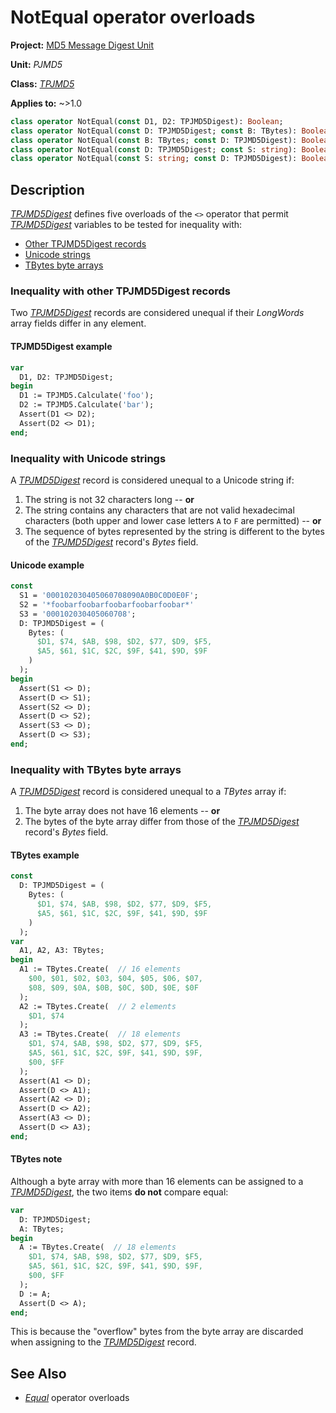 # NotEqual operator overloads

**Project:** [MD5 Message Digest Unit](../API.md)

**Unit:** _PJMD5_

**Class:** [_TPJMD5_](./TPJMD5.md)

**Applies to:** ~>1.0

```pascal
class operator NotEqual(const D1, D2: TPJMD5Digest): Boolean;
class operator NotEqual(const D: TPJMD5Digest; const B: TBytes): Boolean;
class operator NotEqual(const B: TBytes; const D: TPJMD5Digest): Boolean;
class operator NotEqual(const D: TPJMD5Digest; const S: string): Boolean;
class operator NotEqual(const S: string; const D: TPJMD5Digest): Boolean;
```

## Description

[_TPJMD5Digest_](./TPJMD5Digest.md) defines five overloads of the `<>` operator that permit [_TPJMD5Digest_](./TPJMD5Digest.md) variables to be tested for inequality with:

* [Other TPJMD5Digest records](#inequality-with-other-tpjmd5digest-records)
* [Unicode strings](#inequality-with-unicode-strings)
* [TBytes byte arrays](#inequality-with-tbytes-byte-arrays)

### Inequality with other TPJMD5Digest records

Two [_TPJMD5Digest_](./TPJMD5Digest.md) records are considered unequal if their _LongWords_ array fields differ in any element.

#### TPJMD5Digest example

```pascal
var
  D1, D2: TPJMD5Digest;
begin
  D1 := TPJMD5.Calculate('foo');
  D2 := TPJMD5.Calculate('bar');
  Assert(D1 <> D2);
  Assert(D2 <> D1);
end;
```

### Inequality with Unicode strings

A [_TPJMD5Digest_](./TPJMD5Digest.md) record is considered unequal to a Unicode string if:

1. The string is not 32 characters long -- **or**
2. The string contains any characters that are not valid hexadecimal characters (both upper and lower case letters `A` to `F` are permitted) -- **or**
3. The sequence of bytes represented by the string is different to the bytes of the [_TPJMD5Digest_](./TPJMD5Digest.md) record's _Bytes_ field.

#### Unicode example

```pascal
const
  S1 = '000102030405060708090A0B0C0D0E0F';
  S2 = '*foobarfoobarfoobarfoobarfoobar*'
  S3 = '000102030405060708';
  D: TPJMD5Digest = (
    Bytes: (
      $D1, $74, $AB, $98, $D2, $77, $D9, $F5,
      $A5, $61, $1C, $2C, $9F, $41, $9D, $9F
    )
  );
begin
  Assert(S1 <> D);
  Assert(D <> S1);
  Assert(S2 <> D);
  Assert(D <> S2);
  Assert(S3 <> D);
  Assert(D <> S3);
end;
```

### Inequality with TBytes byte arrays

A [_TPJMD5Digest_](./TPJMD5Digest.md) record is considered unequal to a _TBytes_ array if:

1. The byte array does not have 16 elements -- **or**
2. The bytes of the byte array differ from those of the [_TPJMD5Digest_](./TPJMD5Digest.md) record's _Bytes_ field.

#### TBytes example

```pascal
const
  D: TPJMD5Digest = (
    Bytes: (
      $D1, $74, $AB, $98, $D2, $77, $D9, $F5,
      $A5, $61, $1C, $2C, $9F, $41, $9D, $9F
    )
  );
var
  A1, A2, A3: TBytes;
begin
  A1 := TBytes.Create(  // 16 elements
    $00, $01, $02, $03, $04, $05, $06, $07,
    $08, $09, $0A, $0B, $0C, $0D, $0E, $0F
  );
  A2 := TBytes.Create(  // 2 elements
    $D1, $74
  );
  A3 := TBytes.Create(  // 18 elements
    $D1, $74, $AB, $98, $D2, $77, $D9, $F5,
    $A5, $61, $1C, $2C, $9F, $41, $9D, $9F,
    $00, $FF
  );
  Assert(A1 <> D);
  Assert(D <> A1);
  Assert(A2 <> D);
  Assert(D <> A2);
  Assert(A3 <> D);
  Assert(D <> A3);
end;
```

#### TBytes note

Although a byte array with more than 16 elements can be assigned to a [_TPJMD5Digest_](./TPJMD5Digest.md), the two items **do not** compare equal:

```pascal
var
  D: TPJMD5Digest;
  A: TBytes;
begin
  A := TBytes.Create(  // 18 elements
    $D1, $74, $AB, $98, $D2, $77, $D9, $F5,
    $A5, $61, $1C, $2C, $9F, $41, $9D, $9F,
    $00, $FF
  );
  D := A;
  Assert(D <> A);
end;
```

This is because the "overflow" bytes from the byte array are discarded when assigning to the [_TPJMD5Digest_](./TPJMD5Digest.md) record.

## See Also

* [_Equal_](TPJMD5Digest-Equal.md) operator overloads

